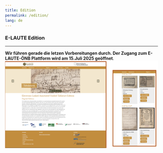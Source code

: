 ```yaml
---
title: Edition
permalink: /edition/
lang: de
---
```

### E-LAUTE Edition
___
**Wir führen gerade die letzen Vorbereitungen durch. Der Zugang zum E-LAUTE-ÖNB Plattform wird am 15.Juli 2025 geöffnet**.  
<img class="left" src="/assets/img/Ed_platform_001.png"/>



